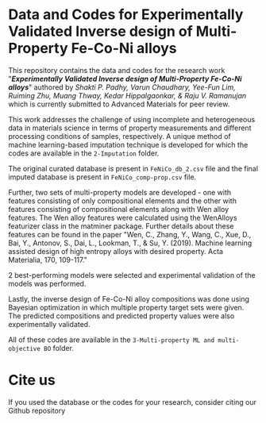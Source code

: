 # Data and Codes for Experimentally Validated Inverse design of Multi-Property Fe-Co-Ni alloys

This repository contains the data and codes for the research work "_**Experimentally Validated Inverse design of Multi-Property Fe-Co-Ni alloys**_" authored by _Shakti P. Padhy, Varun Chaudhary, Yee-Fun Lim, Ruiming Zhu, Muang Thway, Kedar Hippalgaonkar, & Raju V. Ramanujan_ which is currently submitted to Advanced Materials for peer review.

This work addresses the challenge of using incomplete and heterogeneous data in materials science in terms of property measurements and different processing conditions of samples, respectively. A unique method of machine learning-based imputation technique is developed for which the codes are available in the ``2-Imputation`` folder.

The original curated database is present in ``FeNiCo_db_2.csv`` file and the final imputed database is present in ``FeNiCo_comp-prop.csv`` file.

Further, two sets of multi-property models are developed - one with features consisting of only compositional elements and the other with features consisting of compositional elements along with Wen alloy features. The Wen alloy features were calculated using the WenAlloys featurizer class in the matminer package. Further details about these features can be found in the paper "Wen, C., Zhang, Y., Wang, C., Xue, D., Bai, Y., Antonov, S., Dai, L., Lookman, T., & Su, Y. (2019). Machine learning assisted design of high entropy alloys with desired property. Acta Materialia, 170, 109-117."

2 best-performing models were selected and experimental validation of the models was performed.

Lastly, the inverse design of Fe-Co-Ni alloy compositions was done using Bayesian optimization in which multiple property target sets were given. The predicted compositions and predicted property values were also experimentally validated.

All of these codes are available in the ``3-Multi-property ML and multi-objective BO`` folder.

# Cite us
If you used the database or the codes for your research, consider citing our Github repository

```

```
